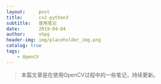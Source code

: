 ```yaml
---
layout:     post
title:      cv2-python3
subtitle:   使用笔记
date:       2019-04-04
author:     vhpg
header-img: img/placeholder_img.png
catalog: true
tags:
    - OpenCV
---
```

> 本篇文章是在使用OpenCV过程中的一些笔记，持续更新。
